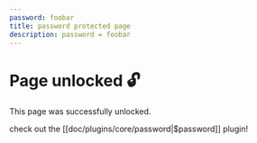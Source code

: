 ```yaml
---
password: foobar
title: password protected page
description: password = foobar
---
```


# Page unlocked 🔓

This page was successfully unlocked.

check out the [[doc/plugins/core/password|$password]] plugin!